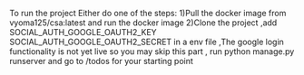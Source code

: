 To run the project Either do one of the steps:
1)Pull the docker image from vyoma125/csa:latest and run the docker image
2)Clone the project ,add SOCIAL_AUTH_GOOGLE_OAUTH2_KEY
SOCIAL_AUTH_GOOGLE_OAUTH2_SECRET  in a env file ,The google login functionality is not  yet live so you may skip this part , run python manage.py runserver and go to /todos for your starting point
